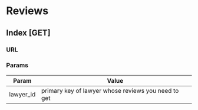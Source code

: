 # Reviews

## Index [GET]

### URL

### Params

Param     | Value
----------|------
lawyer_id | primary key of lawyer whose reviews you need to get